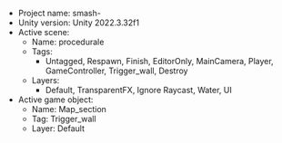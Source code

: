 <!-- UNITY CODE ASSIST INSTRUCTIONS START -->
- Project name: smash-
- Unity version: Unity 2022.3.32f1
- Active scene:
  - Name: procedurale
  - Tags:
    - Untagged, Respawn, Finish, EditorOnly, MainCamera, Player, GameController, Trigger_wall, Destroy
  - Layers:
    - Default, TransparentFX, Ignore Raycast, Water, UI
- Active game object:
  - Name: Map_section
  - Tag: Trigger_wall
  - Layer: Default
<!-- UNITY CODE ASSIST INSTRUCTIONS END -->